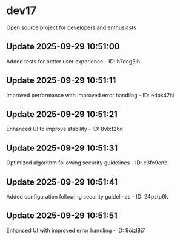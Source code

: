 # dev17
Open source project for developers and enthusiasts

## Update 2025-09-29 10:51:00
Added tests for better user experience - ID: h7deg3ih


## Update 2025-09-29 10:51:11
Improved performance with improved error handling - ID: edpk47hi


## Update 2025-09-29 10:51:21
Enhanced UI to improve stability - ID: 8vlxf26n


## Update 2025-09-29 10:51:31
Optimized algorithm following security guidelines - ID: c3fo9enb


## Update 2025-09-29 10:51:41
Added configuration following security guidelines - ID: 24pztp9k


## Update 2025-09-29 10:51:51
Enhanced UI with improved error handling - ID: 9oizl8j7

